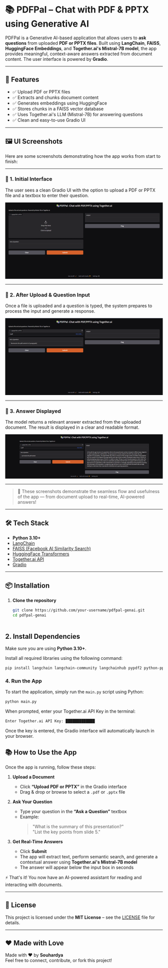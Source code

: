 # 📚 PDFPal – Chat with PDF & PPTX using Generative AI

PDFPal is a Generative AI-based application that allows users to **ask questions** from uploaded **PDF or PPTX files**. Built using **LangChain**, **FAISS**, **HuggingFace Embeddings**, and **Together.ai's Mistral-7B model**, the app provides meaningful, context-aware answers extracted from document content. The user interface is powered by **Gradio**.

---

## 🚀 Features

- ✅ Upload PDF or PPTX files
- ✅ Extracts and chunks document content
- ✅ Generates embeddings using HuggingFace
- ✅ Stores chunks in a FAISS vector database
- ✅ Uses Together.ai's LLM (Mistral-7B) for answering questions
- ✅ Clean and easy-to-use Gradio UI

---

## 🖼️ UI Screenshots

Here are some screenshots demonstrating how the app works from start to finish:

---

### 📌 1. Initial Interface  
The user sees a clean Gradio UI with the option to upload a PDF or PPTX file and a textbox to enter their question.

![Initial UI](images/homepage.png)

---

### 📂 2. After Upload & Question Input  
Once a file is uploaded and a question is typed, the system prepares to process the input and generate a response.

![File Uploaded + Question Asked](images/uploaded.png)

---

### 📢 3. Answer Displayed  
The model returns a relevant answer extracted from the uploaded document. The result is displayed in a clear and readable format.

![AI Answer Displayed](images/output.png)

---

> 🧠 These screenshots demonstrate the seamless flow and usefulness of the app — from document upload to real-time, AI-powered answers!

---
## 🛠️ Tech Stack

- **Python 3.10+**
- [LangChain](https://python.langchain.com/)
- [FAISS (Facebook AI Similarity Search)](https://github.com/facebookresearch/faiss)
- [HuggingFace Transformers](https://huggingface.co/)
- [Together.ai API](https://platform.together.xyz/)
- [Gradio](https://www.gradio.app/)

---

## 📦 Installation

1. **Clone the repository**  
   ```bash
   git clone https://github.com/your-username/pdfpal-genai.git
   cd pdfpal-genai
  

## 2. **Install Dependencies**

Make sure you are using **Python 3.10+**.

Install all required libraries using the following command:

```bash
pip install langchain langchain-community langchainhub pypdf2 python-pptx gradio together
```

### 4. **Run the App**

To start the application, simply run the `main.py` script using Python:

```bash
python main.py
```

When prompted, enter your Together.ai API Key in the terminal:
```bash
Enter Together.ai API Key: █████████████
```
Once the key is entered, the Gradio interface will automatically launch in your browser.

## 📚 How to Use the App

Once the app is running, follow these steps:

1. **Upload a Document**  
   - Click **“Upload PDF or PPTX”** in the Gradio interface  
   - Drag & drop or browse to select a `.pdf` or `.pptx` file  

2. **Ask Your Question**  
   - Type your question in the **“Ask a Question”** textbox  
   - Example:  
     > "What is the summary of this presentation?"  
     > "List the key points from slide 5."

3. **Get Real-Time Answers**  
   - Click **Submit**  
   - The app will extract text, perform semantic search, and generate a contextual answer using **Together.ai's Mistral-7B model**  
   - The answer will appear below the input box in seconds

⚡ That's it! You now have an AI-powered assistant for reading and interacting with documents.

---

## 📄 License

This project is licensed under the **MIT License** – see the [LICENSE](LICENSE) file for details.

---

## ❤️ Made with Love

Made with ❤️ by **Souhardya**  
Feel free to connect, contribute, or fork this project!

